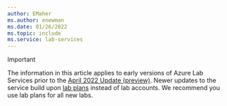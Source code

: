 ```yaml
---
author: EMaher
ms.author: enewman
ms.date: 01/26/2022
ms.topic: include
ms.service: lab-services
---
```


> [!IMPORTANT]
> The information in this article applies to early versions of Azure Lab Services prior to the [April 2022 Update (preview)](../lab-services-whats-new.md). Newer updates to the service build upon [lab plans]( ../classroom-labs-concepts.md#lab-plans) instead of lab accounts. We recommend you use lab plans for all new labs.
